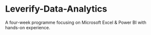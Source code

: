 # Leverify-Data-Analytics
A four-week programme focusing on Microsoft Excel &amp; Power BI with hands-on experience.

